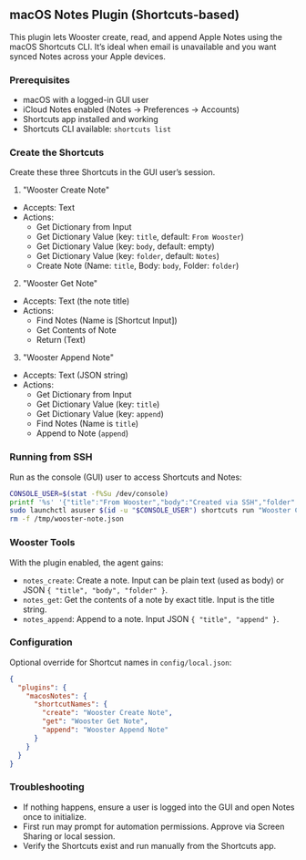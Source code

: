 ## macOS Notes Plugin (Shortcuts-based)

This plugin lets Wooster create, read, and append Apple Notes using the macOS Shortcuts CLI. It’s ideal when email is unavailable and you want synced Notes across your Apple devices.

### Prerequisites
- macOS with a logged-in GUI user
- iCloud Notes enabled (Notes → Preferences → Accounts)
- Shortcuts app installed and working
- Shortcuts CLI available: `shortcuts list`

### Create the Shortcuts
Create these three Shortcuts in the GUI user’s session.

1) "Wooster Create Note"
- Accepts: Text
- Actions:
  - Get Dictionary from Input
  - Get Dictionary Value (key: `title`, default: `From Wooster`)
  - Get Dictionary Value (key: `body`, default: empty)
  - Get Dictionary Value (key: `folder`, default: `Notes`)
  - Create Note (Name: `title`, Body: `body`, Folder: `folder`)

2) "Wooster Get Note"
- Accepts: Text (the note title)
- Actions:
  - Find Notes (Name is [Shortcut Input])
  - Get Contents of Note
  - Return (Text)

3) "Wooster Append Note"
- Accepts: Text (JSON string)
- Actions:
  - Get Dictionary from Input
  - Get Dictionary Value (key: `title`)
  - Get Dictionary Value (key: `append`)
  - Find Notes (Name is `title`)
  - Append to Note (`append`)

### Running from SSH
Run as the console (GUI) user to access Shortcuts and Notes:
```bash
CONSOLE_USER=$(stat -f%Su /dev/console)
printf '%s' '{"title":"From Wooster","body":"Created via SSH","folder":"Notes"}' > /tmp/wooster-note.json
sudo launchctl asuser $(id -u "$CONSOLE_USER") shortcuts run "Wooster Create Note" --input-path /tmp/wooster-note.json
rm -f /tmp/wooster-note.json
```

### Wooster Tools
With the plugin enabled, the agent gains:
- `notes_create`: Create a note. Input can be plain text (used as body) or JSON `{ "title", "body", "folder" }`.
- `notes_get`: Get the contents of a note by exact title. Input is the title string.
- `notes_append`: Append to a note. Input JSON `{ "title", "append" }`.

### Configuration
Optional override for Shortcut names in `config/local.json`:
```json
{
  "plugins": {
    "macosNotes": {
      "shortcutNames": {
        "create": "Wooster Create Note",
        "get": "Wooster Get Note",
        "append": "Wooster Append Note"
      }
    }
  }
}
```

### Troubleshooting
- If nothing happens, ensure a user is logged into the GUI and open Notes once to initialize.
- First run may prompt for automation permissions. Approve via Screen Sharing or local session.
- Verify the Shortcuts exist and run manually from the Shortcuts app.


